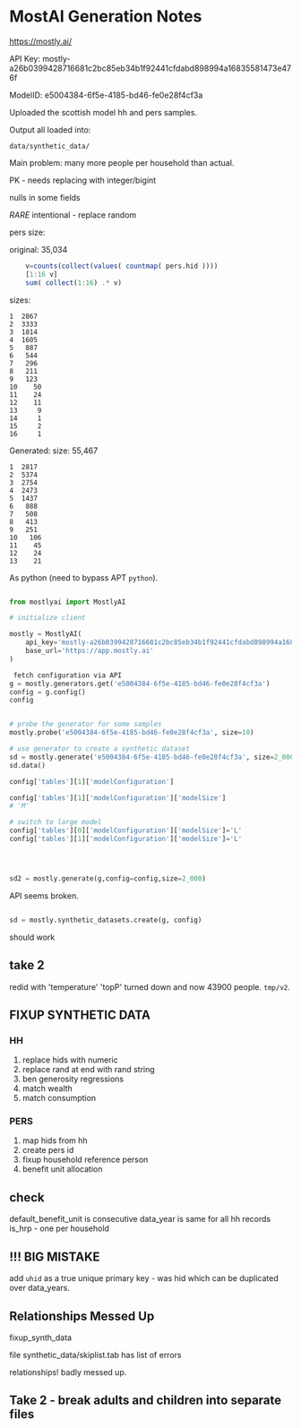 # MostAI Generation Notes

https://mostly.ai/

API Key: mostly-a26b0399428716681c2bc85eb34b1f92441cfdabd898994a16835581473e476f

ModelID: e5004384-6f5e-4185-bd46-fe0e28f4cf3a

Uploaded the scottish model hh and pers samples.

Output all loaded into: 

    data/synthetic_data/

Main problem: many more people per household than actual.

PK - needs replacing with integer/bigint

nulls in some fields

_RARE_ intentional - replace random 

pers size:

original:  35,034

```julia
    v=counts(collect(values( countmap( pers.hid ))))
    [1:16 v]
    sum( collect(1:16) .* v)
```

sizes:

    1  2867
    2  3333
    3  1814
    4  1605
    5   887
    6   544
    7   296
    8   211
    9   123
    10    50
    11    24
    12    11
    13     9
    14     1
    15     2
    16     1

Generated: 
size: 55,467

    1  2817
    2  5374
    3  2754
    4  2473
    5  1437
    6   888
    7   508
    8   413
    9   251
    10   106
    11    45
    12    24
    13    21


As python (need to bypass APT `python`).

```python

from mostlyai import MostlyAI

# initialize client

mostly = MostlyAI(
    api_key='mostly-a26b0399428716681c2bc85eb34b1f92441cfdabd898994a16835581473e476f', 
    base_url='https://app.mostly.ai'
)

 fetch configuration via API
g = mostly.generators.get('e5004384-6f5e-4185-bd46-fe0e28f4cf3a')
config = g.config()
config
```

```python 

# probe the generator for some samples
mostly.probe('e5004384-6f5e-4185-bd46-fe0e28f4cf3a', size=10)

# use generator to create a synthetic dataset
sd = mostly.generate('e5004384-6f5e-4185-bd46-fe0e28f4cf3a', size=2_000)
sd.data()

config['tables'][1]['modelConfiguration']

config['tables'][1]['modelConfiguration']['modelSize']
# 'M'

# switch to large model 
config['tables'][0]['modelConfiguration']['modelSize']='L'
config['tables'][1]['modelConfiguration']['modelSize']='L'




sd2 = mostly.generate(g,config=config,size=2_000)


```

API seems broken. 

```python

sd = mostly.synthetic_datasets.create(g, config)

```

should work

## take 2

redid with 'temperature' 'topP' turned down and now 43900 people. `tmp/v2`.

## FIXUP SYNTHETIC DATA

### HH 
1. replace hids with numeric
2. replace rand at end with rand string
3. ben generosity regressions
4. match wealth
5. match consumption 

### PERS

1. map hids from hh
2. create pers id
3. fixup household reference person 
4. benefit unit allocation 

## check

default_benefit_unit is consecutive
data_year is same for all hh records
is_hrp - one per household 


## !!! BIG MISTAKE

add `uhid` as a true unique primary key - was hid which can be duplicated over data_years.

## Relationships Messed Up

fixup_synth_data 

file synthetic_data/skiplist.tab has list of errors

relationships! badly messed up.

## Take 2 - break adults and children into separate files 


